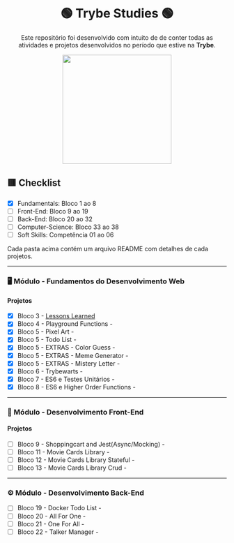 <div align=center>

# 🟢 Trybe Studies 🟢

Este repositório foi desenvolvido com intuito de de conter todas as atividades e projetos desenvolvidos no período que estive na <b>Trybe</b>.

<a href="https://www.betrybe.com/" target="_blank">
<img src="https://freecourse.betrybe.com/images/trybe-logo-e10dbaaa26462aa149b81a924b00df07.png?vsn=d" width="250px">
</a>

</div>

## 🟥 Checklist

- [x] Fundamentals: Bloco 1 ao 8 
- [ ] Front-End: Bloco 9 ao 19
- [ ] Back-End: Bloco 20 ao 32
- [ ] Computer-Science: Bloco 33 ao 38
- [ ] Soft Skills: Competência 01 ao 06

Cada pasta acima contém um arquivo README com detalhes de cada projetos.

* * *

### 🖥 Módulo - Fundamentos do Desenvolvimento Web

#### Projetos
- [x] Bloco 3 - [Lessons Learned](https://github.com/rafaelftourinho/trybe-projetos/tree/main/lessons_learned)
- [x] Bloco 4 - Playground Functions  - 
- [x] Bloco 5 - Pixel Art - 
- [x] Bloco 5 - Todo List - 
- [x] Bloco 5 - EXTRAS - Color Guess - 
- [x] Bloco 5 - EXTRAS - Meme Generator - 
- [x] Bloco 5 - EXTRAS - Mistery Letter - 
- [x] Bloco 6 - Trybewarts - 
- [x] Bloco 7 - ES6 e Testes Unitários - 
- [x] Bloco 8 - ES6 e Higher Order Functions - 

---

### 🧩 Módulo - Desenvolvimento Front-End

#### Projetos

- [ ] Bloco 9 - Shoppingcart and Jest(Async/Mocking) - 
- [ ] Bloco 11 - Movie Cards Library - 
- [ ] Bloco 12 - Movie Cards Library Stateful - 
- [ ] Bloco 13 - Movie Cards Library Crud - 

---

### ⚙️ Módulo - Desenvolvimento Back-End

- [ ] Bloco 19 - Docker Todo List - 
- [ ] Bloco 20 - All For One - 
- [ ] Bloco 21 - One For All - 
- [ ] Bloco 22 - Talker Manager - 
